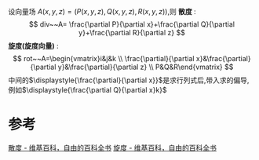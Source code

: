 

设向量场 $A(x,y,z)=(P(x,y,z),Q(x,y,z),R(x,y,z))$,则
**散度** :
$$
div~~A= \frac{\partial P}{\partial x}+\frac{\partial Q}{\partial y}+\frac{\partial R}{\partial z}
$$
**旋度(旋度向量)** :
$$
rot~~A=\begin{vmatrix}i&j&k \\
\frac{\partial}{\partial x}&\frac{\partial}{\partial y}&\frac{\partial}{\partial z} \\
P&Q&R\end{vmatrix}
$$
中间的$\displaystyle{\frac{\partial}{\partial x}}$是求行列式后,带入求的偏导,例如$\displaystyle{\frac{\partial Q}{\partial x}k}$

# 参考
[散度 - 维基百科，自由的百科全书](https://zh.wikipedia.org/zh-hans/%E6%95%A3%E5%BA%A6)
[旋度 - 维基百科，自由的百科全书](https://zh.wikipedia.org/wiki/%E6%97%8B%E5%BA%A6)
